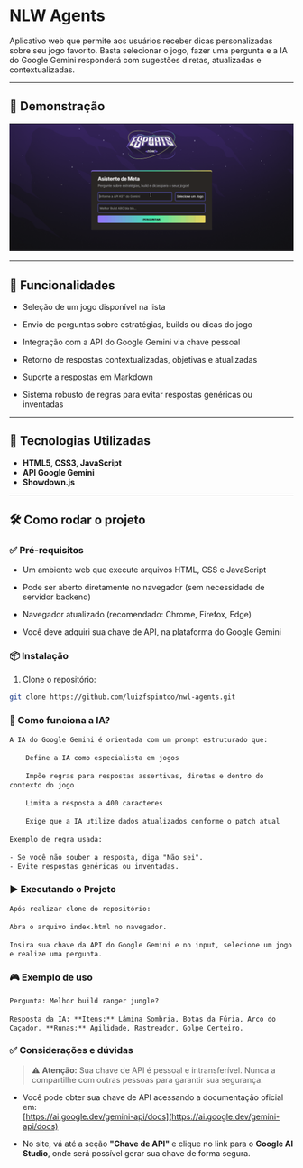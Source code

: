 # NLW Agents

Aplicativo web que permite aos usuários receber dicas personalizadas sobre seu jogo favorito. Basta selecionar o jogo, fazer uma pergunta e a IA do Google Gemini responderá com sugestões diretas, atualizadas e contextualizadas.

---

## 🤖  Demonstração

![Demonstração do Projeto](/.github/nlw-agents.gif)

---

## 🚀 Funcionalidades

- Seleção de um jogo disponível na lista

- Envio de perguntas sobre estratégias, builds ou dicas do jogo

- Integração com a API do Google Gemini via chave pessoal

- Retorno de respostas contextualizadas, objetivas e atualizadas

- Suporte a respostas em Markdown

- Sistema robusto de regras para evitar respostas genéricas ou inventadas

---

## 🧰 Tecnologias Utilizadas

- **HTML5, CSS3, JavaScript**
- **API Google Gemini**
- **Showdown.js**

---

## 🛠️ Como rodar o projeto

### ✅ Pré-requisitos

- Um ambiente web que execute arquivos HTML, CSS e JavaScript

- Pode ser aberto diretamente no navegador (sem necessidade de servidor backend)

- Navegador atualizado (recomendado: Chrome, Firefox, Edge)

- Você deve adquiri sua chave de API, na plataforma do Google Gemini

### 📦 Instalação

1. Clone o repositório:

```bash
git clone https://github.com/luizfspintoo/nwl-agents.git
```

### 🧠 Como funciona a IA?

```
A IA do Google Gemini é orientada com um prompt estruturado que:

    Define a IA como especialista em jogos

    Impõe regras para respostas assertivas, diretas e dentro do contexto do jogo

    Limita a resposta a 400 caracteres

    Exige que a IA utilize dados atualizados conforme o patch atual

Exemplo de regra usada:

- Se você não souber a resposta, diga "Não sei".
- Evite respostas genéricas ou inventadas.

```


### ▶️ Executando o Projeto

    Após realizar clone do repositório:

    Abra o arquivo index.html no navegador.

    Insira sua chave da API do Google Gemini e no input, selecione um jogo e realize uma pergunta.

### 🎮 Exemplo de uso

    Pergunta: Melhor build ranger jungle?

    Resposta da IA: **Itens:** Lâmina Sombria, Botas da Fúria, Arco do Caçador. **Runas:** Agilidade, Rastreador, Golpe Certeiro.

### ✅ Considerações e dúvidas
> ⚠️ **Atenção:** Sua chave de API é pessoal e intransferível. Nunca a compartilhe com outras pessoas para garantir sua segurança.

- Você pode obter sua chave de API acessando a documentação oficial em:  
  [https://ai.google.dev/gemini-api/docs](https://ai.google.dev/gemini-api/docs)

- No site, vá até a seção **"Chave de API"** e clique no link para o **Google AI Studio**, onde será possível gerar sua chave de forma segura.
